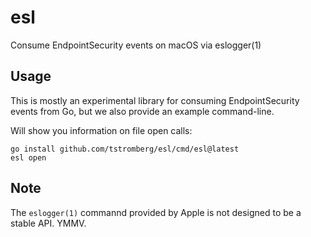 # esl

Consume EndpointSecurity events on macOS via eslogger(1)

## Usage

This is mostly an experimental library for consuming EndpointSecurity events from Go, but we also provide an example command-line.

Will show you information on file open calls:

```shell
go install github.com/tstromberg/esl/cmd/esl@latest
esl open
```

## Note

The `eslogger(1)` commannd provided by Apple is not designed to be a stable API. YMMV.


